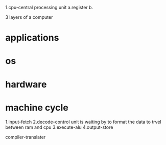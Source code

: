 1.cpu-central processing unit
a.register
b.


3 layers of a computer

applications
===========
os
===========
hardware
===========

machine cycle
============

1.input-fetch
2.decode-control unit is waiting by to format the data to trvel between ram and cpu
3.execute-alu
4.output-store

compiler-translater
